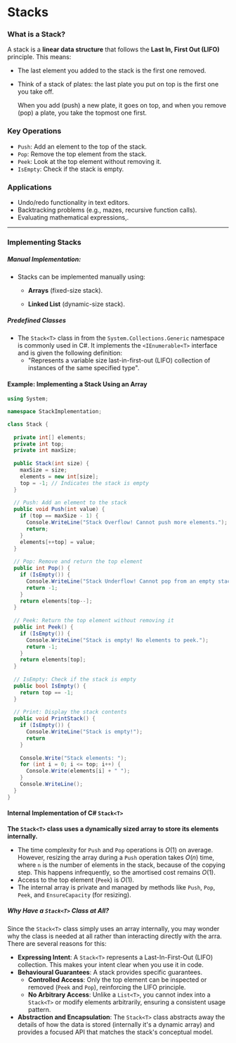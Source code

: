 # Stacks

### What is a Stack?

A stack is a **linear data structure** that follows the **Last In, First Out (LIFO)** principle. This means:

* The last element you added to the stack is the first one removed.

* Think of a stack of plates: the last plate you put on top is the first one you take off.

  When you add (push) a new plate, it goes on top, and when you remove (pop) a plate, you take the topmost one first.

### Key Operations

* `Push`: Add an element to the top of the stack.
* `Pop`: Remove the top element from the stack.
* `Peek`: Look at the top element without removing it.
* `IsEmpty`: Check if the stack is empty.

### Applications

* Undo/redo functionality in text editors.
* Backtracking problems (e.g., mazes, recursive function calls).
* Evaluating mathematical expressions,.

___

### Implementing Stacks

##### Manual Implementation:

* Stacks can be implemented manually using:

  * **Arrays** (fixed-size stack).

  * **Linked List** (dynamic-size stack).


##### Predefined Classes

* The `Stack<T>` class in from the `System.Collections.Generic` namespace is commonly used in C#. It implements the `<IEnumerable<T>` interface and is given the following definition:
  * "Represents a variable size last-in-first-out (LIFO) collection of instances of the same specified type".

#### Example: Implementing a Stack Using an Array

```csharp
using System;

namespace StackImplementation;

class Stack {
  
  private int[] elements;
  private int top;
  private int maxSize;
  
  public Stack(int size) {
    maxSize = size;
    elements = new int[size];
    top = -1; // Indicates the stack is empty
  }
  
  // Push: Add an element to the stack
  public void Push(int value) {
    if (top == maxSize - 1) {
      Console.WriteLine("Stack Overflow! Cannot push more elements.");
      return;
    }
    elements[++top] = value;
  }
  
  // Pop: Remove and return the top element
  public int Pop() {
    if (IsEmpty()) {
      Console.WriteLine("Stack Underflow! Cannot pop from an empty stack.");
      return -1;
    }
    return elements[top--];
  }
  
  // Peek: Return the top element without removing it
  public int Peek() {
    if (IsEmpty()) {
      Console.WriteLine("Stack is empty! No elements to peek.");
      return -1;
    }
    return elements[top];
  }
  
  // IsEmpty: Check if the stack is empty
  public bool IsEmpty() {
    return top == -1;
  }
  
  // Print: Display the stack contents
  public void PrintStack() {
    if (IsEmpty()) {
      Console.WriteLine("Stack is empty!");
      return
    }
    
    Console.Write("Stack elements: ");
    for (int i = 0; i <= top; i++) {
      Console.Write(elements[i] + " ");
    }
    Console.WriteLine();
  }
}
```

#### Internal Implementation of C# `Stack<T>`

**The `Stack<T>` class uses a dynamically sized array to store its elements internally.**

* The time complexity for `Push` and `Pop` operations is $O(1)$ on average. However, resizing the array during a `Push` operation takes $O(n)$ time, where `n` is the number of elements in the stack, because of the copying step. This happens infrequently, so the amortised cost remains $O(1)$.
* Access to the top element (`Peek`) is $O(1)$.
* The internal array is private and managed by methods like `Push`, `Pop`, `Peek`, and `EnsureCapacity` (for resizing).

##### Why Have a `Stack<T>` Class at All?

Since the `Stack<T>` class simply uses an array internally, you may wonder why the class is needed at all rather than interacting directly with the arra. There are several reasons for this:

* **Expressing Intent**: A `Stack<T>` represents a Last-In-First-Out (LIFO) collection. This makes your intent clear when you use it in code.
* **Behavioural Guarantees**: A stack provides specific guarantees.
  * **Controlled Access**: Only the top element can be inspected or removed (`Peek` and `Pop`), reinforcing the LIFO principle.
  * **No Arbitrary Access**: Unlike a `List<T>`, you cannot index into a `Stack<T>` or modify elements arbitrarily, ensuring a consistent usage pattern.
* **Abstraction and Encapsulation**: The `Stack<T>` class abstracts away the details of how the data is stored (internally it's a dynamic array) and provides a focused API that matches the stack's conceptual model.














